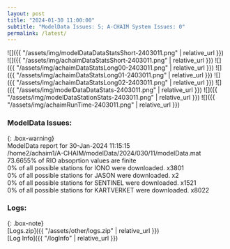```yaml
---
layout: post
title: "2024-01-30 11:00:00"
subtitle: "ModelData Issues: 5; A-CHAIM System Issues: 0"
permalink: /latest/
---
```


![]({{ "/assets/img/modelDataDataStatsShort-2403011.png" | relative_url }})
![]({{ "/assets/img/achaimDataStatsShort-2403011.png" | relative_url }})
![]({{ "/assets/img/achaimDataStatsLong00-2403011.png" | relative_url }})
![]({{ "/assets/img/achaimDataStatsLong01-2403011.png" | relative_url }})
![]({{ "/assets/img/achaimDataStatsLong02-2403011.png" | relative_url }})
![]({{ "/assets/img/modelDataDataStats-2403011.png" | relative_url }})
![]({{ "/assets/img/modelDataStationStats-2403011.png" | relative_url }})
![]({{ "/assets/img/achaimRunTime-2403011.png" | relative_url }})


### ModelData Issues:  
  
{: .box-warning}  
 ModelData report for 30-Jan-2024 11:15:15   
 /home2/achaim1/A-CHAIM/modelData/2024/030/11/modelData.mat   
 73.6655% of RIO absoprtion values are finite   
 0% of all possible stations for IONO were downloaded. x3801   
 0% of all possible stations for JASON were downloaded. x2   
 0% of all possible stations for SENTINEL were downloaded. x1521   
 0% of all possible stations for KARTVERKET were downloaded. x8022   
  


### Logs:  
  
{: .box-note}  
[Logs.zip]({{ "/assets/other/logs.zip" | relative_url }})  
[Log Info]({{ "/logInfo" | relative_url }})  
